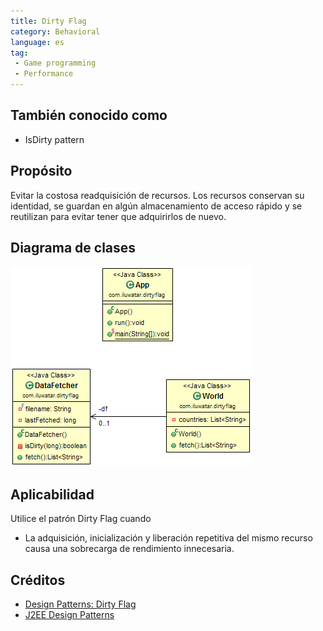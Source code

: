 ```yaml
---
title: Dirty Flag
category: Behavioral
language: es
tag:
 - Game programming
 - Performance
---
```


## También conocido como

* IsDirty pattern

## Propósito

Evitar la costosa readquisición de recursos. Los recursos conservan su identidad, se guardan en algún almacenamiento de acceso rápido y se reutilizan para evitar tener que adquirirlos de nuevo.

## Diagrama de clases

![alt text](./etc/dirty-flag.png "Dirty Flag")

## Aplicabilidad

Utilice el patrón Dirty Flag cuando

* La adquisición, inicialización y liberación repetitiva del mismo recurso causa una sobrecarga de rendimiento innecesaria.

## Créditos

* [Design Patterns: Dirty Flag](https://www.takeupcode.com/podcast/89-design-patterns-dirty-flag/)
* [J2EE Design Patterns](https://www.amazon.com/gp/product/0596004273/ref=as_li_tl?ie=UTF8&camp=1789&creative=9325&creativeASIN=0596004273&linkCode=as2&tag=javadesignpat-20&linkId=48d37c67fb3d845b802fa9b619ad8f31)
